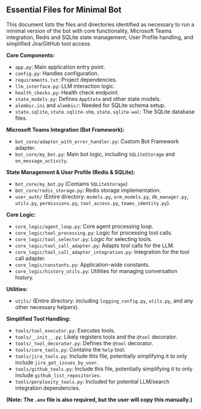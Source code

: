 ## Essential Files for Minimal Bot

This document lists the files and directories identified as necessary to run a minimal version of the bot with core functionality, Microsoft Teams integration, Redis and SQLite state management, User Profile handling, and simplified Jira/GitHub tool access.

**Core Components:**

*   `app.py`: Main application entry point.
*   `config.py`: Handles configuration.
*   `requirements.txt`: Project dependencies.
*   `llm_interface.py`: LLM interaction logic.
*   `health_checks.py`: Health check endpoint.
*   `state_models.py`: Defines `AppState` and other state models.
*   `alembic.ini` and `alembic/`: Needed for SQLite schema setup.
*   `state.sqlite`, `state.sqlite-shm`, `state.sqlite-wal`: The SQLite database files.

**Microsoft Teams Integration (Bot Framework):**

*   `bot_core/adapter_with_error_handler.py`: Custom Bot Framework adapter.
*   `bot_core/my_bot.py`: Main bot logic, including `SQLiteStorage` and `on_message_activity`.

**State Management & User Profile (Redis & SQLite):**

*   `bot_core/my_bot.py` (Contains `SQLiteStorage`)
*   `bot_core/redis_storage.py`: Redis storage implementation.
*   `user_auth/` (Entire directory: `models.py`, `orm_models.py`, `db_manager.py`, `utils.py`, `permissions.py`, `tool_access.py`, `teams_identity.py`).

**Core Logic:**

*   `core_logic/agent_loop.py`: Core agent processing loop.
*   `core_logic/tool_processing.py`: Logic for processing tool calls.
*   `core_logic/tool_selector.py`: Logic for selecting tools.
*   `core_logic/tool_call_adapter.py`: Adapts tool calls for the LLM.
*   `core_logic/tool_call_adapter_integration.py`: Integration for the tool call adapter.
*   `core_logic/constants.py`: Application-wide constants.
*   `core_logic/history_utils.py`: Utilities for managing conversation history.

**Utilities:**

*   `utils/` (Entire directory: including `logging_config.py`, `utils.py`, and any other necessary helpers).

**Simplified Tool Handling:**

*   `tools/tool_executor.py`: Executes tools.
*   `tools/__init__.py`: Likely registers tools and the `@tool` decorator.
*   `tools/_tool_decorator.py`: Defines the `@tool` decorator.
*   `tools/core_tools.py`: Contains the `help` tool.
*   `tools/jira_tools.py`: Include this file, potentially simplifying it to only include `jira_get_issues_by_user`.
*   `tools/github_tools.py`: Include this file, potentially simplifying it to only include `github_list_repositories`.
*   `tools/perplexity_tools.py`: Included for potential LLM/search integration dependencies.

**(Note: The `.env` file is also required, but the user will copy this manually.)** 